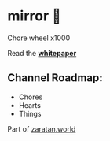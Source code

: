 # mirror 💠
Chore wheel x1000

Read the **[whitepaper](https://docs.google.com/document/d/e/2PACX-1vRjC4BDc7nNF6gFRvDQrgod4zC_O--xzX-EwG1H2MCMV7YjvskIzxXfcC695cryegrqR6GHZAC_Y1q7/pub)**

## Channel Roadmap:

- Chores
- Hearts
- Things

Part of [zaratan.world](https://zaratan.world)
